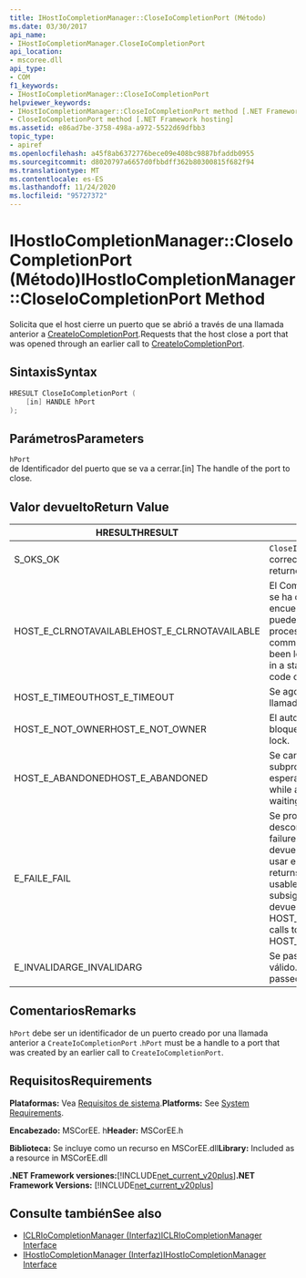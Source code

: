 ```yaml
---
title: IHostIoCompletionManager::CloseIoCompletionPort (Método)
ms.date: 03/30/2017
api_name:
- IHostIoCompletionManager.CloseIoCompletionPort
api_location:
- mscoree.dll
api_type:
- COM
f1_keywords:
- IHostIoCompletionManager::CloseIoCompletionPort
helpviewer_keywords:
- IHostIoCompletionManager::CloseIoCompletionPort method [.NET Framework hosting]
- CloseIoCompletionPort method [.NET Framework hosting]
ms.assetid: e86ad7be-3758-498a-a972-5522d69dfbb3
topic_type:
- apiref
ms.openlocfilehash: a45f8ab6372776bece09e408bc9887bfaddb0955
ms.sourcegitcommit: d8020797a6657d0fbbdff362b80300815f682f94
ms.translationtype: MT
ms.contentlocale: es-ES
ms.lasthandoff: 11/24/2020
ms.locfileid: "95727372"
---
```

# <a name="ihostiocompletionmanagercloseiocompletionport-method"></a><span data-ttu-id="0a43f-102">IHostIoCompletionManager::CloseIoCompletionPort (Método)</span><span class="sxs-lookup"><span data-stu-id="0a43f-102">IHostIoCompletionManager::CloseIoCompletionPort Method</span></span>

<span data-ttu-id="0a43f-103">Solicita que el host cierre un puerto que se abrió a través de una llamada anterior a [CreateIoCompletionPort](ihostiocompletionmanager-createiocompletionport-method.md).</span><span class="sxs-lookup"><span data-stu-id="0a43f-103">Requests that the host close a port that was opened through an earlier call to [CreateIoCompletionPort](ihostiocompletionmanager-createiocompletionport-method.md).</span></span>  
  
## <a name="syntax"></a><span data-ttu-id="0a43f-104">Sintaxis</span><span class="sxs-lookup"><span data-stu-id="0a43f-104">Syntax</span></span>  
  
```cpp  
HRESULT CloseIoCompletionPort (  
    [in] HANDLE hPort  
);  
```  
  
## <a name="parameters"></a><span data-ttu-id="0a43f-105">Parámetros</span><span class="sxs-lookup"><span data-stu-id="0a43f-105">Parameters</span></span>  

 `hPort`  
 <span data-ttu-id="0a43f-106">de Identificador del puerto que se va a cerrar.</span><span class="sxs-lookup"><span data-stu-id="0a43f-106">[in] The handle of the port to close.</span></span>  
  
## <a name="return-value"></a><span data-ttu-id="0a43f-107">Valor devuelto</span><span class="sxs-lookup"><span data-stu-id="0a43f-107">Return Value</span></span>  
  
|<span data-ttu-id="0a43f-108">HRESULT</span><span class="sxs-lookup"><span data-stu-id="0a43f-108">HRESULT</span></span>|<span data-ttu-id="0a43f-109">Descripción</span><span class="sxs-lookup"><span data-stu-id="0a43f-109">Description</span></span>|  
|-------------|-----------------|  
|<span data-ttu-id="0a43f-110">S_OK</span><span class="sxs-lookup"><span data-stu-id="0a43f-110">S_OK</span></span>|<span data-ttu-id="0a43f-111">`CloseIoCompletionPort` se devolvió correctamente.</span><span class="sxs-lookup"><span data-stu-id="0a43f-111">`CloseIoCompletionPort` returned successfully.</span></span>|  
|<span data-ttu-id="0a43f-112">HOST_E_CLRNOTAVAILABLE</span><span class="sxs-lookup"><span data-stu-id="0a43f-112">HOST_E_CLRNOTAVAILABLE</span></span>|<span data-ttu-id="0a43f-113">El Common Language Runtime (CLR) no se ha cargado en un proceso o el CLR se encuentra en un estado en el que no puede ejecutar código administrado ni procesar la llamada correctamente.</span><span class="sxs-lookup"><span data-stu-id="0a43f-113">The common language runtime (CLR) has not been loaded into a process, or the CLR is in a state in which it cannot run managed code or process the call successfully.</span></span>|  
|<span data-ttu-id="0a43f-114">HOST_E_TIMEOUT</span><span class="sxs-lookup"><span data-stu-id="0a43f-114">HOST_E_TIMEOUT</span></span>|<span data-ttu-id="0a43f-115">Se agotó el tiempo de espera de la llamada.</span><span class="sxs-lookup"><span data-stu-id="0a43f-115">The call timed out.</span></span>|  
|<span data-ttu-id="0a43f-116">HOST_E_NOT_OWNER</span><span class="sxs-lookup"><span data-stu-id="0a43f-116">HOST_E_NOT_OWNER</span></span>|<span data-ttu-id="0a43f-117">El autor de la llamada no posee el bloqueo.</span><span class="sxs-lookup"><span data-stu-id="0a43f-117">The caller does not own the lock.</span></span>|  
|<span data-ttu-id="0a43f-118">HOST_E_ABANDONED</span><span class="sxs-lookup"><span data-stu-id="0a43f-118">HOST_E_ABANDONED</span></span>|<span data-ttu-id="0a43f-119">Se canceló un evento mientras un subproceso o fibra bloqueados estaba esperando en él.</span><span class="sxs-lookup"><span data-stu-id="0a43f-119">An event was canceled while a blocked thread or fiber was waiting on it.</span></span>|  
|<span data-ttu-id="0a43f-120">E_FAIL</span><span class="sxs-lookup"><span data-stu-id="0a43f-120">E_FAIL</span></span>|<span data-ttu-id="0a43f-121">Se produjo un error grave desconocido.</span><span class="sxs-lookup"><span data-stu-id="0a43f-121">An unknown catastrophic failure occurred.</span></span> <span data-ttu-id="0a43f-122">Cuando un método devuelve E_FAIL, CLR ya no se puede usar en el proceso.</span><span class="sxs-lookup"><span data-stu-id="0a43f-122">When a method returns E_FAIL, the CLR is no longer usable within the process.</span></span> <span data-ttu-id="0a43f-123">Las llamadas subsiguientes a métodos de hospedaje devuelven HOST_E_CLRNOTAVAILABLE.</span><span class="sxs-lookup"><span data-stu-id="0a43f-123">Subsequent calls to hosting methods return HOST_E_CLRNOTAVAILABLE.</span></span>|  
|<span data-ttu-id="0a43f-124">E_INVALIDARG</span><span class="sxs-lookup"><span data-stu-id="0a43f-124">E_INVALIDARG</span></span>|<span data-ttu-id="0a43f-125">Se pasó un identificador de puerto no válido.</span><span class="sxs-lookup"><span data-stu-id="0a43f-125">An invalid port handle was passed.</span></span>|  
  
## <a name="remarks"></a><span data-ttu-id="0a43f-126">Comentarios</span><span class="sxs-lookup"><span data-stu-id="0a43f-126">Remarks</span></span>  

 <span data-ttu-id="0a43f-127">`hPort` debe ser un identificador de un puerto creado por una llamada anterior a `CreateIoCompletionPort` .</span><span class="sxs-lookup"><span data-stu-id="0a43f-127">`hPort` must be a handle to a port that was created by an earlier call to `CreateIoCompletionPort`.</span></span>  
  
## <a name="requirements"></a><span data-ttu-id="0a43f-128">Requisitos</span><span class="sxs-lookup"><span data-stu-id="0a43f-128">Requirements</span></span>  

 <span data-ttu-id="0a43f-129">**Plataformas:** Vea [Requisitos de sistema](../../get-started/system-requirements.md).</span><span class="sxs-lookup"><span data-stu-id="0a43f-129">**Platforms:** See [System Requirements](../../get-started/system-requirements.md).</span></span>  
  
 <span data-ttu-id="0a43f-130">**Encabezado:** MSCorEE. h</span><span class="sxs-lookup"><span data-stu-id="0a43f-130">**Header:** MSCorEE.h</span></span>  
  
 <span data-ttu-id="0a43f-131">**Biblioteca:** Se incluye como un recurso en MSCorEE.dll</span><span class="sxs-lookup"><span data-stu-id="0a43f-131">**Library:** Included as a resource in MSCorEE.dll</span></span>  
  
 <span data-ttu-id="0a43f-132">**.NET Framework versiones:**[!INCLUDE[net_current_v20plus](../../../../includes/net-current-v20plus-md.md)]</span><span class="sxs-lookup"><span data-stu-id="0a43f-132">**.NET Framework Versions:** [!INCLUDE[net_current_v20plus](../../../../includes/net-current-v20plus-md.md)]</span></span>  
  
## <a name="see-also"></a><span data-ttu-id="0a43f-133">Consulte también</span><span class="sxs-lookup"><span data-stu-id="0a43f-133">See also</span></span>

- [<span data-ttu-id="0a43f-134">ICLRIoCompletionManager (Interfaz)</span><span class="sxs-lookup"><span data-stu-id="0a43f-134">ICLRIoCompletionManager Interface</span></span>](iclriocompletionmanager-interface.md)
- [<span data-ttu-id="0a43f-135">IHostIoCompletionManager (Interfaz)</span><span class="sxs-lookup"><span data-stu-id="0a43f-135">IHostIoCompletionManager Interface</span></span>](ihostiocompletionmanager-interface.md)
